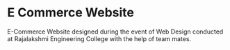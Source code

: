 # E Commerce Website
E-Commerce Website designed during the event of Web Design conducted at Rajalakshmi Engineering College with the help of team mates.
